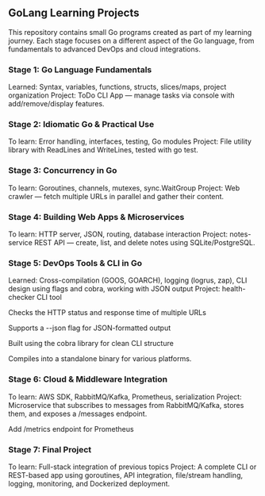 ## GoLang Learning Projects
This repository contains small Go programs created as part of my learning journey. Each stage focuses on a different aspect of the Go language, from fundamentals to advanced DevOps and cloud integrations.

### Stage 1: Go Language Fundamentals
Learned: Syntax, variables, functions, structs, slices/maps, project organization
Project: ToDo CLI App — manage tasks via console with add/remove/display features.

### Stage 2: Idiomatic Go & Practical Use
To learn: Error handling, interfaces, testing, Go modules
Project: File utility library with ReadLines and WriteLines, tested with go test.

### Stage 3: Concurrency in Go
To learn: Goroutines, channels, mutexes, sync.WaitGroup
Project: Web crawler — fetch multiple URLs in parallel and gather their content.

### Stage 4: Building Web Apps & Microservices
To learn: HTTP server, JSON, routing, database interaction
Project: notes-service REST API — create, list, and delete notes using SQLite/PostgreSQL.

### Stage 5: DevOps Tools & CLI in Go
Learned: Cross-compilation (GOOS, GOARCH), logging (logrus, zap), CLI design using flags and cobra, working with JSON output
Project: health-checker CLI tool

Checks the HTTP status and response time of multiple URLs

Supports a --json flag for JSON-formatted output

Built using the cobra library for clean CLI structure

Compiles into a standalone binary for various platforms.

### Stage 6: Cloud & Middleware Integration
To learn: AWS SDK, RabbitMQ/Kafka, Prometheus, serialization
Project: Microservice that subscribes to messages from RabbitMQ/Kafka, stores them, and exposes a /messages endpoint.

Add /metrics endpoint for Prometheus

### Stage 7: Final Project
To learn: Full-stack integration of previous topics
Project: A complete CLI or REST-based app using goroutines, API integration, file/stream handling, logging, monitoring, and Dockerized deployment.
